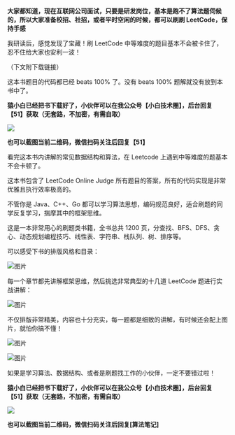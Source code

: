 **大家都知道，现在互联网公司面试，只要是研发岗位，基本是跑不了算法题伺候的，所以大家准备校招、社招，或者平时空闲的时候，都可以刷刷 LeetCode，保持手感**

我研读后，感觉发现了宝藏！刷 LeetCode 中等难度的题目基本不会被卡住了，忍不住给大家也安利一波！

（下文附下载链接）



这本书题目的代码都已经 beats 100% 了。没有 beats 100% 题解就没有放到本书中了。



**猿小白已经把书下载好了，小伙伴可以在我公众号【小白技术圈】，后台回复【51】获取（无套路，不加密，有需自取）**

![](https://files.mdnice.com/user/26835/25541912-fb38-4324-b320-8fd2a6ab1a5a.jpg)

**也可以截图当前二维码，微信扫码关注后回复【51】**



看完这本书内讲解的常见数据结构和算法，在 Leetcode 上遇到中等难度的题基本不会卡顿了。

这本书包含了 LeetCode Online Judge 所有题目的答案，所有的代码实现是非常优雅且执行效率极高的。

不管你是 Java、C++、Go 都可以学习算法思想，编码规范良好，适合刷题的同学反复学习，揣摩其中的框架思维。

这是一本非常用心的刷题类书籍，全书总共 1200 页，分查找、BFS、DFS、贪心、动态规划编程技巧、线性表、字符串、栈队列、树、排序等。

可以感受下书的排版风格和目录：

![图片](https://mmbiz.qpic.cn/mmbiz_jpg/VyxCxUCalFPrYDPb8TAVGyP9VMv9iaqHOiakcpFia1WibO1h4dRhMqdFg1JW6qNuZOBOqgMOqWGORDPibasOGMp3vEg/640?wx_fmt=jpeg&wxfrom=5&wx_lazy=1&wx_co=1)

每一个章节都先讲解框架思维，然后挑选非常典型的十几道 LeetCode 题进行实战讲解：

![图片](https://mmbiz.qpic.cn/mmbiz_jpg/VyxCxUCalFPrYDPb8TAVGyP9VMv9iaqHOUABY8sGBqaI9bTeA2kV6s2zKumFvrOrjpxAGbvw69wmsge2b73Urwg/640?wx_fmt=jpeg&wxfrom=5&wx_lazy=1&wx_co=1)

不仅排版非常精美，内容也十分充实，每一题都是细致的讲解，有时候还会配上图片，就怕你搞不懂！

![图片](https://mmbiz.qpic.cn/mmbiz_jpg/VyxCxUCalFPrYDPb8TAVGyP9VMv9iaqHOsUgljs76B6gWkwV7M3z75oAu1AnDXq2VgYhvicUMSsiaaXdgMVzcxic5g/640?wx_fmt=jpeg&wxfrom=5&wx_lazy=1&wx_co=1)

![图片](https://mmbiz.qpic.cn/mmbiz_jpg/VyxCxUCalFPrYDPb8TAVGyP9VMv9iaqHOFWNnonjvRXv8k9z1QmmdgFhRba4rAh5TyBxvEDEkibMu3IvZHYdcnLw/640?wx_fmt=jpeg&wxfrom=5&wx_lazy=1&wx_co=1)

如果是学习算法、数据结构、或者是刷题找工作的小伙伴，一定不要错过啦！

**猿小白已经把书下载好了，小伙伴可以在我公众号【小白技术圈】，后台回复【51】获取（无套路，不加密，有需自取）**

![](https://files.mdnice.com/user/26835/25541912-fb38-4324-b320-8fd2a6ab1a5a.jpg)

**也可以截图当前二维码，微信扫码关注后回复[算法笔记]**

